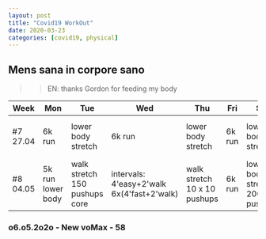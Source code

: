 ```yaml
---
layout: post
title: "Covid19 WorkOut"
date: 2020-03-23
categories: [covid19, physical]
---
```



## Mens sana in corpore sano

>> EN: thanks Gordon for feeding my body

| Week | Mon | Tue | Wed | Thu | Fri | Sat | Sun |
|------|-----|-----|-----|-----|-----|-----|-----|
| #7 <br/> 27.04 | 6k run | lower body<br/>stretch | 6k run | lower body<br/>stretch | 6k run | lower body<br/>stretch | 300 pushups<br/>(micro workout) | 
| #8 <br/> 04.05 | 5k run<br/>lower body | walk<br/>stretch<br/>150 pushups<br/>core | intervals:<br/>4'easy+2'walk<br/>6x(4'fast+2'walk) | walk<br/>stretch<br/>10 x 10 pushups | 6k run | lower body<br/>stretch<br/>200 pushups | 30' easy run |

### o6.o5.2o2o - New voMax - 58

